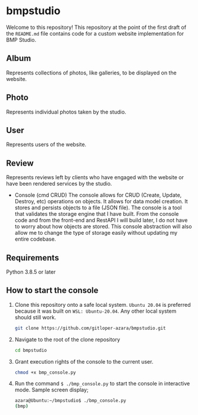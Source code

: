 # bmpstudio
Welcome to this repository! This repository at the point of the first draft of the `README.md` file contains code for a custom website implementation for BMP Studio.

##  Album
Represents collections of photos, like galleries, to be displayed on the website.

##  Photo
Represents individual photos taken by the studio.

##  User
Represents users of the website.

##  Review
Represents reviews left by clients who have engaged with the website or have been rendered services by the studio.

- Console (cmd CRUD)
The console allows for CRUD (Create, Update, Destroy, etc) operations on objects. It allows for data model creation. It stores and persists objects to a file (JSON file). The console is a tool that validates the storage engine that I have built. From the console code and from the front-end and RestAPI I will build later, I do not have to worry about how objects are stored. This console abstraction will also allow me to change the type of storage easily without updating my entire codebase.

## Requirements
Python 3.8.5 or later

## How to start the console
1. Clone this repository onto a safe local system. `Ubuntu 20.04` is preferred because it was built on `WSL: Ubuntu-20.04`. Any other local system should still work.
    ```bash
    git clone https://github.com/gitloper-azara/bmpstudio.git
2. Navigate to the root of the clone repository
    ```bash
    cd bmpstudio
3. Grant execution rights of the console to the current user.
    ```bash
    chmod +x bmp_console.py
4. Run the command `$ ./bmp_console.py` to start the console in interactive mode.
    Sample screen display;
    ```bash
    azara@Ubuntu:~/bmpstudio$ ./bmp_console.py
    (bmp)
